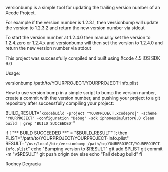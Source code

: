 versionbump is a simple tool for updating the trailing version number of an Xcode Project.

For example if the version number is 1.2.3.1, then versionbump will update the version to 1.2.3.2 and return the new version number via stdout

To start the version number at 1.2.4.0 then manually set the version to 1.2.4.zero or 1.2.4.x  and versionbump will then set the version to 1.2.4.0 and return the new version number via stdout

This project was successfully compiled and built using Xcode 4.5 iOS SDK 6.0


Usage:

versionbump /path/to/YOURPROJECT/YOURPROJECT-Info.plist


How to use version bump in a simple script to bump the version number, create a commit with the version number, and pushing your project to a git repository after successfully compiling your project:


BUILD_RESULT="`xcodebuild -project "YOURPROJECT.xcodeproj" -scheme "YOURPROJECT" -configuration "Debug" -sdk iphonesimulator6.0 clean build | grep 'BUILD SUCCEEDED'`"

if [ "** BUILD SUCCEEDED **" = "$BUILD_RESULT" ]; then
        PLIST="/path/to/YOURPROJECT/YOURPROJECT-Info.plist"
        RESULT="`/usr/local/bin/versionbump /path/to/YOURPROJECT/YOURPROJECT-Info.plist`"
        echo "Bumping version to $RESULT"
        git add $PLIST
        git commit -m "v$RESULT"
        git push origin dev
else
        echo "Fail debug build"
fi



Rodney Degracia

